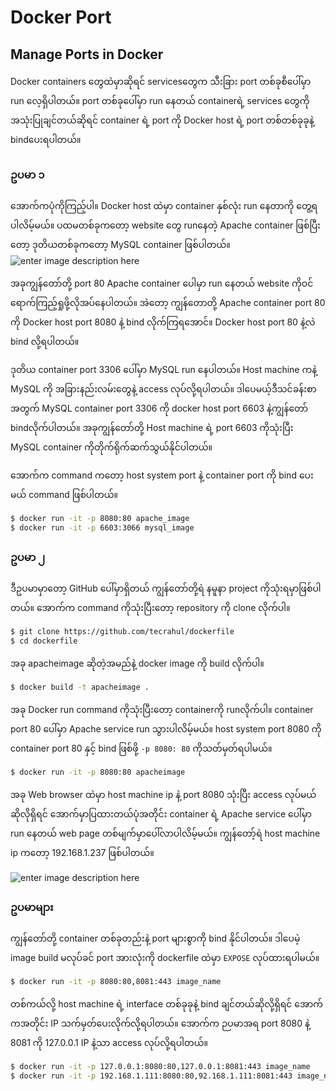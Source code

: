 # Docker Port

## Manage Ports in Docker

Docker containers တွေထဲမှာဆိုရင် servicesတွေက သီးခြား port တစ်ခုစီပေါ်မှာ run လေ့ရှိပါတယ်။ port တစ်ခုပေါ်မှာ run နေတယ် containerရဲ့ services ‌တွေကို အသုံးပြုချင်တယ်ဆိုရင် container ရဲ့ port ကို Docker host ရဲ့ port တစ်တစ်ခုခုနဲ့ bindပေးရပါတယ်။

### ဥပမာ ၁

အောက်‌ကပုံကိုကြည့်ပါ။ Docker host ထဲမှာ container နှစ်လုံး run နေတာကို တွေ့ရပါလိမ့်မယ်။ ပထမတစ်ခုကတော့ website တွေ runနေတဲ့ Apache container ဖြစ်ပြီးတော့ ဒုတိယတစ်ခုကတော့ MySQL container ဖြစ်ပါတယ်။  
![enter image description here](https://tecadmin.net/tutorial/wp-content/uploads/2017/09/Docker-port-binding.png)

အခုကျွန်တော်တို့ port 80 Apache container ပေါမှာ run နေတယ် website ကိုဝင်ရောက်ကြည့်ရှုဖို့လိုအပ်နေပါတယ်။ အဲတော့ ကျွန်တောတို့ Apache container port 80 ကို Docker host port 8080 နဲ့ bind လိုက်ကြရအောင်။ Docker host port 80 နဲ့လဲ bind လို့ရပါတယ်။

ဒုတိယ container port 3306 ပေါ်မှာ MySQL run နေပါတယ်။ Host machine ကနဲ့ MySQL ကို အခြားနည်းလမ်းတွေနဲ့ access လုပ်လို့ရပါတယ်။ ဒါပေမယ့်ဒီသင်ခန်းစာအတွက် MySQL container port 3306 ကို docker host port 6603 နဲ့ကျွန်တော် bindလိုက်ပါတယ်။ အခုကျွန်တော်တို့ Host machine ရဲ့ port 6603 ကိုသုံးပြီး MySQL container ကိုတိုက်ရိုက်ဆက်သွယ်နိုင်ပါတယ်။

အောက်က command ကတော့ host system port နဲ့ container port ကို bind ပေးမယ် command ဖြစ်ပါတယ်။

```bash
$ docker run -it -p 8080:80 apache_image
$ docker run -it -p 6603:3066 mysql_image
```

### ဥပမာ ၂

ဒီဥပမာမှာတော့ GitHub ပေါ်မှာရှိတယ် ကျွန်တော်တို့ရဲ နမူနာ project ကိုသုံးရမှာဖြစ်ပါတယ်။ အောက်က command ကိုသုံးပြီးတော့ repository ကို clone လိုက်ပါ။

```bash
$ git clone https://github.com/tecrahul/dockerfile
$ cd dockerfile
```

အခု apacheimage ဆိုတဲ့အမည်နဲ့ docker image ကို build လိုက်ပါ။

```bash
$ docker build -t apacheimage .
```

အခု Docker run command ကိုသုံးပြီး‌တော့ containerကို runလိုက်ပါ။ container port 80 ပေါ်မှာ Apache service run သွားပါလိမ့်မယ်။ host system port 8080 ကို container port 80 နှင့် bind ဖြစ်ဖို့ `-p 8080: 80` ကိုသတ်မှတ်ရပါမယ်။

```bash
$ docker run -it -p 8080:80 apacheimage
```

အခု Web browser ထဲမှာ host machine ip နဲ့ port 8080 သုံးပြီး access လုပ်မယ်ဆိုလိုရှိရင် အောက်မှာပြထားတယ်ပုံအတိုင်း container ရဲ့ Apache service ပေါ်မှာ run နေတယ် web page တစ်မျက်မှာပေါ်လာပါလိမ့်မယ်။ ကျွန်တော့်ရဲ host machine ip ကတော့ 192.168.1.237 ဖြစ်ပါတယ်။

![enter image description here](https://tecadmin.net/tutorial/wp-content/uploads/2017/08/access-apache-of-instance.png)

### ဥပမာများ

ကျွန်တော်တို့ container တစ်ခုတည်းနဲ့ port များစွာကို bind နိုင်ပါတယ်။ ဒါပေမဲ့ image build မလုပ်ခင် port အားလုံးကို dockerfile ထဲမှာ `EXPOSE` လုပ်ထားရပါမယ်။

```bash
$ docker run -it -p 8080:80,8081:443 image_name
```

တစ်ကယ်လို့ host machine ရဲ့ interface တစ်ခုခုနဲ့ bind ချင်တယ်ဆိုလို့ရှိရင် အောက်ကအတိုင်း IP သက်မှတ်ပေးလိုက်လို့ရပါတယ်။ အောက်က ဉပမာအရ port 8080 နဲ့ 8081 ကို 127.0.0.1 IP နဲ့သာ access လုပ်လို့ရပါတယ်။

```bash
$ docker run -it -p 127.0.0.1:8080:80,127.0.0.1:8081:443 image_name
$ docker run -it -p 192.168.1.111:8080:80,92.168.1.111:8081:443 image_name
```

